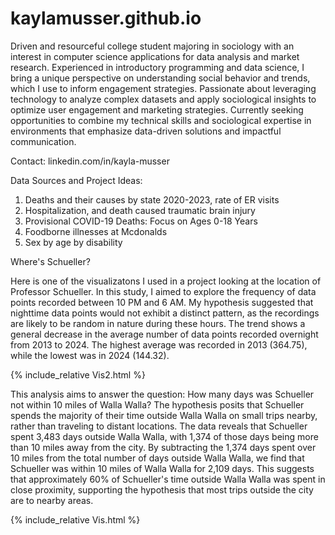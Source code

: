 # kaylamusser.github.io
Driven and resourceful college student majoring in sociology with an interest in computer science applications for data analysis and market research. Experienced in introductory programming and data science, I bring a unique perspective on understanding social behavior and trends, which I use to inform engagement strategies. Passionate about leveraging technology to analyze complex datasets and apply sociological insights to optimize user engagement and marketing strategies. Currently seeking opportunities to combine my technical skills and sociological expertise in environments that emphasize data-driven solutions and impactful communication.

Contact: linkedin.com/in/kayla-musser

Data Sources and Project Ideas: 
1. Deaths and their causes by state 2020-2023, rate of ER visits
2. Hospitalization, and death caused traumatic brain injury
3. Provisional COVID-19 Deaths: Focus on Ages 0-18 Years
4. Foodborne illnesses at Mcdonalds
5. Sex by age by disability

Where's Schueller?

Here is one of the visualizatons I used in a project looking at the location of Professor Schueller. In this study, I aimed to explore the frequency of data points recorded between 10 PM and 6 AM. My hypothesis suggested that nighttime data points would not exhibit a distinct pattern, as the recordings are likely to be random in nature during these hours. The trend shows a general decrease in the average number of data points recorded overnight from 2013 to 2024. The highest average was recorded in 2013 (364.75), while the lowest was in 2024 (144.32).

{% include_relative Vis2.html %}

This analysis aims to answer the question: How many days was Schueller not within 10 miles of Walla Walla? The hypothesis posits that Schueller spends the majority of their time outside Walla Walla on small trips nearby, rather than traveling to distant locations. The data reveals that Schueller spent 3,483 days outside Walla Walla, with 1,374 of those days being more than 10 miles away from the city. By subtracting the 1,374 days spent over 10 miles from the total number of days outside Walla Walla, we find that Schueller was within 10 miles of Walla Walla for 2,109 days. This suggests that approximately 60% of Schueller's time outside Walla Walla was spent in close proximity, supporting the hypothesis that most trips outside the city are to nearby areas.


{% include_relative Vis.html %}


